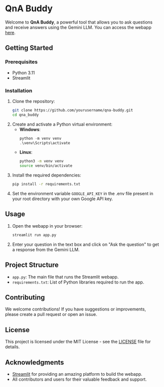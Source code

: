 # QnA Buddy
Welcome to **QnA Buddy**, a powerful tool that allows you to ask questions and receive answers using the Gemini LLM. You can access the webapp [here](https://qna-buddy.onrender.com/).

## Getting Started

### Prerequisites
- Python 3.11
- Streamlit

### Installation
1. Clone the repository:
    ```bash
    git clone https://github.com/yourusername/qna-buddy.git
    cd qna_buddy
    ```
2. Create and activate a Python virtual environment:
    - **Windows**:
        ```powershell
        python -m venv venv
        .\venv\Scripts\activate
        ```
    - **Linux**:
        ```bash
        python3 -m venv venv
        source venv/bin/activate
        ```
3. Install the required dependencies:
    ```bash
    pip install -r requirements.txt
    ```
4. Set the environment variable `GOOGLE_API_KEY` in the .env file present in your root directory with your own Google API key.

## Usage
1. Open the webapp in your browser:
    ```bash
    streamlit run app.py
    ```
2. Enter your question in the text box and click on "Ask the question" to get a response from the Gemini LLM.

## Project Structure
- `app.py`: The main file that runs the Streamlit webapp.
- `requirements.txt`: List of Python libraries required to run the app.

## Contributing
We welcome contributions! If you have suggestions or improvements, please create a pull request or open an issue.

## License
This project is licensed under the MIT License - see the [LICENSE](LICENSE) file for details.

## Acknowledgments
- [Streamlit](https://www.streamlit.io/) for providing an amazing platform to build the webapp.
- All contributors and users for their valuable feedback and support.
